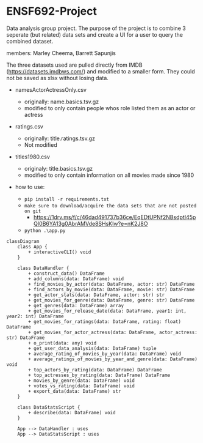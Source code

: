 # ENSF692-Project
Data analysis group project. The purpose of the project is to combine 3 seperate (but related) data sets and create a UI for a user to query the combined dataset. 

members: Marley Cheema, Barrett Sapunjis 


The three datasets used are pulled directly from IMDB (https://datasets.imdbws.com/) and modified to a smaller form. They could not be saved as xlsx without losing data. 

- namesActorActressOnly.csv
    - originally: name.basics.tsv.gz
    - modified to only contain people whos role listed them as an actor or actress
- ratings.csv
    - originally: title.ratings.tsv.gz
    - Not modified
- titles1980.csv
    - originaly: title.basics.tsv.gz
    - modified to only contain information on all movies made since 1980
  
     


- how to use:
   	- `pip install -r requirements.txt`
    - `make sure to download/acquire the data sets that are not posted on git`
        - https://1drv.ms/f/c/46dad491737b36ce/EqEDtUPNf2NBsdptI45pQI0B6YA13g0AbrAMVde8SHsKIw?e=nK2J8O
   	- `python .\app.py`

    




```mermaid graph TD
classDiagram
    class App {
        + interactiveCLI() void
    }
    
    class DataHandler {
        + construct_data() DataFrame
        + add_columns(data: DataFrame) void
        + find_movies_by_actor(data: DataFrame, actor: str) DataFrame
        + find_actors_by_movie(data: DataFrame, movie: str) DataFrame
        + get_actor_stats(data: DataFrame, actor: str) str
        + get_movies_for_genre(data: DataFrame, genre: str) DataFrame
        + get_genres(data: DataFrame) array
        + get_movies_for_release_date(data: DataFrame, year1: int, year2: int) DataFrame
        + get_movies_for_ratings(data: DataFrame, rating: float) DataFrame
        + get_movies_for_actor_actress(data: DataFrame, actor_actress: str) DataFrame
        + o_print(data: any) void
        + get_user_data_analysis(data: DataFrame) tuple
        + average_rating_of_movies_by_year(data: DataFrame) void
        + average_ratings_of_movies_by_year_and_genre(data: DataFrame) void
        + top_actors_by_rating(data: DataFrame) DataFrame
        + top_actresses_by_rating(data: DataFrame) DataFrame
        + movies_by_genre(data: DataFrame) void
        + votes_vs_rating(data: DataFrame) void
        + export_data(data: DataFrame) str
    }
    
    class DataStatsScript {
        + describe(data: DataFrame) void
    }
    
    App --> DataHandler : uses
    App --> DataStatsScript : uses
```